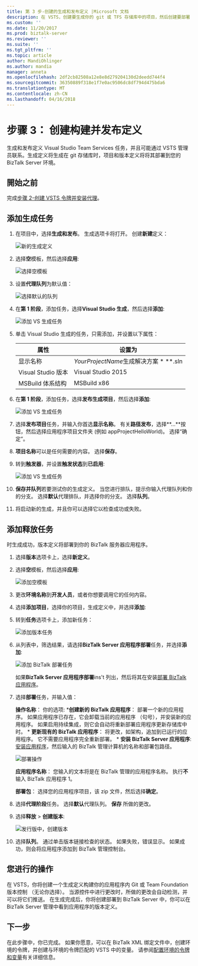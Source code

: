 ```yaml
---
title: 第 3 步-创建的生成和发布定义 |Microsoft 文档
description: 在 VSTS，创建要生成你的 git 或 TFS 存储库中的项目，然后创建要部署 BizTalk Server 应用程序的版本定义的生成定义
ms.custom: ''
ms.date: 11/20/2017
ms.prod: biztalk-server
ms.reviewer: ''
ms.suite: ''
ms.tgt_pltfrm: ''
ms.topic: article
author: MandiOhlinger
ms.author: mandia
manager: anneta
ms.openlocfilehash: 2df2cb82508a12e8e8d279204130d2deedd744f4
ms.sourcegitcommit: 36350889f318e1f7e0ac9506dc8df794d475bda6
ms.translationtype: MT
ms.contentlocale: zh-CN
ms.lasthandoff: 04/16/2018
---
```

# <a name="step-3-create-the-build-and-release-definition"></a>步骤 3： 创建构建并发布定义

生成和发布定义 Visual Studio Team Services 任务，并且可能通过 VSTS 管理员联系。生成定义将生成在 git 存储库时，项目和版本定义将将其部署到您的 BizTalk Server 环境。 

## <a name="before-you-begin"></a>開始之前
完成[步骤 2-创建 VSTS 令牌并安装代理](feature-pack-create-vsts-token.md)。

## <a name="add-the-build-tasks"></a>添加生成任务
1. 在项目中，选择**生成和发布**。 生成选项卡将打开。 创建**新建**定义：

    ![新的生成定义](../core/media/vsts-new-definition.png)

2. 选择**空**模板，然后选择**应用**:  

    ![选择空模板](../core/media/vsts-emtpy-template.png)
 
3. 设置**代理队列**为默认值： 

    ![选择默认的队列](../core/media/vsts-select-agent-queue.png)

4. 在**第 1 阶段**，添加任务，选择**Visual Studio 生成**，然后选择**添加**:

    ![添加 VS 生成任务](../core/media/vsts-add-visual-studio-task.png)

5. 单击 Visual Studio 生成的任务，只需添加，并设置以下属性：  

    | 属性 | 设置为 |
    | --- | --- | 
    | 显示名称 | *YourProjectName*生成解决方案 * *\*.sln | 
    | Visual Studio 版本 | Visual Studio 2015 | 
    | MSBuild 体系结构 | MSBuild x86 | 

6. 在**第 1 阶段**，添加任务，选择**发布生成项目**，然后选择**添加**: 

    ![添加 VS 生成任务](../core/media/vsts-add-publish-build-task.png)

7. 选择**发布项目**任务，并输入你首选**显示名称**。 有关**路径发布**，选择**...**按钮，然后选择应用程序项目文件夹 (例如 appProjectHelloWorld)。 选择“确定”。

8. **项目名称**可以是任何需要的内容。 选择**保存**。 

9. 转到**触发器**，并设置**触发状态**到**已启用**:  

    ![添加 VS 生成任务](../core/media/vsts-continuous-integration.png)

10. **保存并队列**若要测试你的生成定义。 当您进行排队，提示你输入代理队列和你的分支。 选择**默认**代理排队，并选择你的分支。 选择**队列**。  

11. 将启动新的生成，并且你可以选择它以检查成功或失败。 

## <a name="add-the-release-tasks"></a>添加释放任务

时生成成功，版本定义将部署到你的 BizTalk 服务器应用程序。 

1. 选择**版本**选项卡上，选择**新定义**。 

2. 选择**空**模板，然后选择**应用**:

    ![添加空模板](../core/media/vsts-empty-release-template.png)

3. 更改**环境名称**到**开发人员**，或者你想要调用它的任何内容。 

4. 选择**添加项目**，选择你的项目，生成定义中，并选择**添加**: 

5. 转到**任务**选项卡上，添加新任务： 

    ![添加版本任务](../core/media/vsts-new-release-tasks.png)

6. 从列表中，筛选结果，请选择**BizTalk Server 应用程序部署**任务，并选择**添加**:  

    ![添加 BizTalk 部署任务](../core/media/vsts-biztalk-application-deployment-task.png)

    如果**BizTalk Server 应用程序部署**ins't 列出，然后将其在安装[部署 BizTalk 应用程序](https://marketplace.visualstudio.com/items?itemName=ms-biztalk.deploy-biztalk-application)。

7. 选择**部署**任务，并输入值： 

    **操作名称**： 你的选项: ***创建新的 BizTalk 应用程序**： 部署一个新的应用程序。 如果应用程序已存在，它会卸载当前的应用程序 （句号），并安装新的应用程序。 如果启用持续集成，则它会自动将重新部署应用程序更新存储库中时。 
        * **更新现有的 BizTalk 应用程序**： 将更改，如架构，追加到已运行的应用程序。 它不需要应用程序完全重新部署。
        * **安装 BizTalk Server 应用程序**:[安装应用程序](../core/how-to-install-a-biztalk-application.md)，然后输入的 BizTalk 管理计算机的名称和部署包路径。

     ![部署操作](../core/media/vsts-deploy-operations.png)

    **应用程序名称**： 您输入的文本将是在 BizTalk 管理的应用程序名称。 执行**不**输入 BizTalk 应用程序 1。

    **部署包**： 选择您的应用程序项目，该 zip 文件，然后选择**确定**。 

8. 选择**代理阶段**任务。 选择**默认**代理队列。 **保存** 所做的更改。

9. 选择**释放** > **创建版本**:  

    ![发行版中，创建版本](../core/media/vsts-create-release.png)

10. 选择**队列**。 通过单击版本链接检查的状态。 如果失败，错误显示。 如果成功，则会将应用程序添加到 BizTalk 管理控制台。 

## <a name="what-you-did"></a>您进行的操作

在 VSTS，你将创建一个生成定义构建你的应用程序内 Git 或 Team Foundation 版本控制 （无论你选择）。 当源控件中进行更改时，所做的更改会自动检测，并可以将它们推送。 在生成完成后，你将创建部署到 BizTalk Server 中，你可以在 BizTalk Server 管理中看到应用程序的版本定义。 

## <a name="next-step"></a>下一步
在此步骤中，你已完成。 如果你愿意，可以在 BizTalk XML 绑定文件中，创建环境的令牌，并创建与环境的令牌匹配的 VSTS 中的变量。 请参阅[配置环境的令牌和变量](configure-environmental-tokens-and-variables-for-automatic-deployment.md)有关详细信息。 
